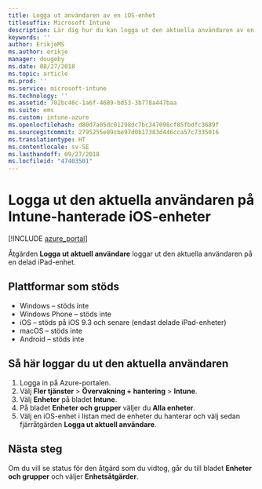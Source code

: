 ```yaml
---
title: Logga ut användaren av en iOS-enhet
titlesuffix: Microsoft Intune
description: Lär dig hur du kan logga ut den aktuella användaren av en iOS-enhet med Intune."
keywords: ''
author: ErikjeMS
ms.author: erikje
manager: dougeby
ms.date: 08/27/2018
ms.topic: article
ms.prod: ''
ms.service: microsoft-intune
ms.technology: ''
ms.assetid: 702bc46c-1a6f-4689-bd53-3b778a447baa
ms.suite: ems
ms.custom: intune-azure
ms.openlocfilehash: d80d7a05dc01298dc7bc347098cf85fbdfc3689f
ms.sourcegitcommit: 2795255e89cbe97d0b17383d446cca57c7335016
ms.translationtype: HT
ms.contentlocale: sv-SE
ms.lasthandoff: 09/27/2018
ms.locfileid: "47403501"
---
```

# <a name="logout-the-current-user-on-intune-managed-ios-devices"></a>Logga ut den aktuella användaren på Intune-hanterade iOS-enheter


[!INCLUDE [azure_portal](./includes/azure_portal.md)]

Åtgärden **Logga ut aktuell användare** loggar ut den aktuella användaren på en delad iPad-enhet. 

## <a name="supported-platforms"></a>Plattformar som stöds

- Windows – stöds inte
- Windows Phone – stöds inte
- iOS – stöds på iOS 9.3 och senare (endast delade iPad-enheter)
- macOS – stöds inte
- Android – stöds inte

## <a name="how-to-log-out-the-current-user"></a>Så här loggar du ut den aktuella användaren

1.  Logga in på Azure-portalen.
2.  Välj **Fler tjänster** > **Övervakning + hantering** > **Intune**.
3.  Välj **Enheter** på bladet **Intune**.
4.  På bladet **Enheter och grupper** väljer du **Alla enheter**.
5.  Välj en iOS-enhet i listan med de enheter du hanterar och välj sedan fjärråtgärden **Logga ut aktuell användare**.

## <a name="next-steps"></a>Nästa steg

Om du vill se status för den åtgärd som du vidtog, går du till bladet **Enheter och grupper** och väljer **Enhetsåtgärder**.
